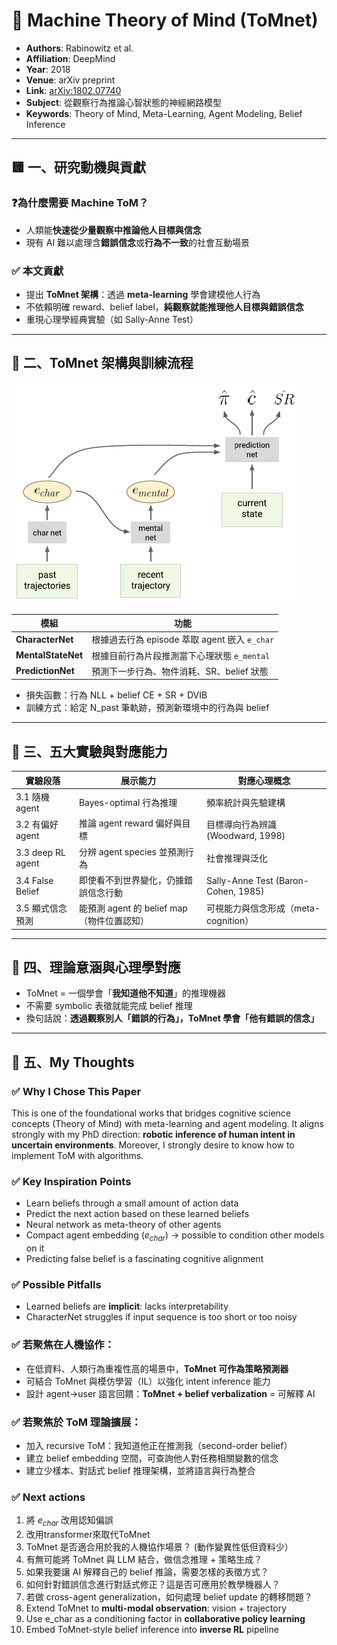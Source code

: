 # 📘 Machine Theory of Mind (ToMnet)

- **Authors**: Rabinowitz et al.
- **Affiliation**: DeepMind
- **Year**: 2018
- **Venue**: arXiv preprint
- **Link**: [arXiv:1802.07740](https://arxiv.org/abs/1802.07740)
- **Subject**: 從觀察行為推論心智狀態的神經網路模型
- **Keywords**: Theory of Mind, Meta-Learning, Agent Modeling, Belief Inference

------

## 🟨 一、研究動機與貢獻

### ❓為什麼需要 Machine ToM？

- 人類能**快速從少量觀察中推論他人目標與信念**
- 現有 AI 難以處理含**錯誤信念**或**行為不一致**的社會互動場景

### ✅ 本文貢獻

- 提出 **ToMnet 架構**：透過 **meta-learning** 學會建模他人行為
- 不依賴明確 reward、belief label，**純觀察就能推理他人目標與錯誤信念**
- 重現心理學經典實驗（如 Sally-Anne Test）

------

## 🧩 二、ToMnet 架構與訓練流程

![architecture_diagram](/papers/2018_arXiv_Rabinowitz_ToMnet/architecture_diagram.png)

| 模組               | 功能                                          |
| ------------------ | --------------------------------------------- |
| **CharacterNet**   | 根據過去行為 episode 萃取 agent 嵌入 `e_char` |
| **MentalStateNet** | 根據目前行為片段推測當下心理狀態 `e_mental`   |
| **PredictionNet**  | 預測下一步行為、物件消耗、SR、belief 狀態     |

- 損失函數：行為 NLL + belief CE + SR + DVIB
- 訓練方式：給定 N_past 筆軌跡，預測新環境中的行為與 belief

------

## 🔬 三、五大實驗與對應能力

| 實驗段落          | 展示能力                                   | 對應心理概念                         |
| ----------------- | ------------------------------------------ | ------------------------------------ |
| 3.1 隨機 agent    | Bayes-optimal 行為推理                     | 頻率統計與先驗建構                   |
| 3.2 有偏好 agent  | 推論 agent reward 偏好與目標               | 目標導向行為辨識 (Woodward, 1998)    |
| 3.3 deep RL agent | 分辨 agent species 並預測行為              | 社會推理與泛化                       |
| 3.4 False Belief  | 即使看不到世界變化，仍據錯誤信念行動       | Sally-Anne Test (Baron-Cohen, 1985)  |
| 3.5 顯式信念預測  | 能預測 agent 的 belief map（物件位置認知） | 可視能力與信念形成（meta-cognition） |

------

## 🧬 四、理論意涵與心理學對應

- ToMnet = 一個學會「**我知道他不知道**」的推理機器
- 不需要 symbolic 表徵就能完成 belief 推理
- 換句話說：**透過觀察別人「錯誤的行為」，ToMnet 學會「他有錯誤的信念」**

------

## 🧠 五、My Thoughts

### ✅ Why I Chose This Paper

This is one of the foundational works that bridges cognitive science concepts (Theory of Mind) with meta-learning and agent modeling. It aligns strongly with my PhD direction: **robotic inference of human intent in uncertain environments**. Moreover, I strongly desire to know how to implement ToM with algorithms.

### ✅ Key Inspiration Points

- Learn beliefs through a small amount of action data
- Predict the next action based on these learned beliefs
- Neural network as meta-theory of other agents
- Compact agent embedding ($e_{char}$) → possible to condition other models on it
- Predicting false belief is a fascinating cognitive alignment

### ✅ Possible Pitfalls

- Learned beliefs are **implicit**: lacks interpretability
- CharacterNet struggles if input sequence is too short or too noisy

### ✅ 若聚焦在人機協作：

- 在低資料、人類行為重複性高的場景中，**ToMnet 可作為策略預測器**
- 可結合 ToMnet 與模仿學習（IL）以強化 intent inference 能力
- 設計 agent→user 語言回饋：**ToMnet + belief verbalization** = 可解釋 AI

### ✅ 若聚焦於 ToM 理論擴展：

- 加入 recursive ToM：我知道他正在推測我（second-order belief）
- 建立 belief embedding 空間，可查詢他人對任務相關變數的信念
- 建立少樣本、對話式 belief 推理架構，並將語言與行為整合

### ✅ Next actions

1. 將 $e_{char}$ 改用認知偏誤
2. 改用transformer來取代ToMnet
3. ToMnet 是否適合用於我的人機協作場景？ (動作變異性低但資料少）
4. 有無可能將 ToMnet 與 LLM 結合，做信念推理 + 策略生成？
5. 如果我要讓 AI 解釋自己的 belief 推論，需要怎樣的表徵方式？
6. 如何針對錯誤信念進行對話式修正？這是否可應用於教學機器人？
7. 若做 cross-agent generalization，如何處理 belief update 的轉移問題？
8. Extend ToMnet to **multi-modal observation**: vision + trajectory
9. Use e_char as a conditioning factor in **collaborative policy learning**
10. Embed ToMnet-style belief inference into **inverse RL** pipeline

